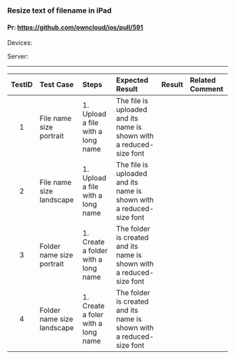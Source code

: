 ###  Resize text of filename in iPad 

#### Pr: https://github.com/owncloud/ios/pull/591

Devices:

Server:

---

 
| TestID | Test Case | Steps | Expected Result | Result | Related Comment |
| :----: | :----- | :------ | :------------| :-----: | :------ |
| 1 | File name size portrait  |  1. Upload a file with a long name  |  The file is uploaded and its name is shown with a reduced-size font  |  |  |
| 2 | File name size landscape  |  1. Upload a file with a long name  |  The file is uploaded and its name is shown with a reduced-size font | | 
| 3 | Folder name size portrait  |  1. Create a folder with a long name  |  The folder is created and its name is shown with a reduced-size font  |  |  |
| 4 | Folder name size landscape  |  1. Create a foler with a long name  |  The folder is created and its name is shown with a reduced-size font |